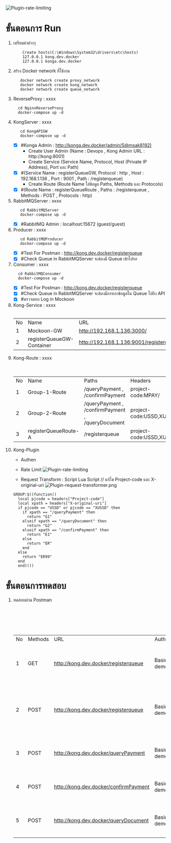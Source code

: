 
![Plugin-rate-limiting](https://github.com/codetobas999/Community/blob/main/LABS/Dockers/APIGW-QUEUE/images/API_GW_new-ServiceDiagram.jpg)
# ขั้นตอนการ Run 
1. เตรียมค่าต่างๆ
    ```command
        Create hosts(C:\Windows\System32\drivers\etc\hosts)
        127.0.0.1 kong.dev.docker
        127.0.0.1 konga.dev.docker
    ```
3. สร้าง Docker network ที่ใช้งาน
    ```docker
       docker network create proxy_network
       docker network create kong_network
       docker network create queue_network
    ```
4. ReverseProxy : xxxx
    ```command
      cd NginxReverseProxy
      docker-compose up -d
    ```
5. KongServer : xxxx
   ```command
      cd KongAPIGW
      docker-compose up -d
    ```
     - [x] #Konga Admin : http://konga.dev.docker(admin/S@msak8192)
        - Create User Admin (Name : Devops , Kong Admin URL : http://kong:8001)
        - Create Service (Service Name, Protocol, Host (Private IP Address), Port และ Path)
     - [x] #(Service Name : registerQueueGW, Protocol : http , Host : 192.168.1.136  , Port : 9001 , Path : /registerqueue)
       - Create Route (Route Name ใส่ข้อมูล Paths, Methods และ Protocols)
     - [x] #(Route Name : registerQueueRoute , Paths : /registerqueue , Methods : POST , Protocols : http)

6. RabbitMQServer : xxxx
   ```command
      cd RabbitMQServer
      docker-compose up -d
    ```
      - [x] #RabbitMQ Admin : localhost:15672 (guest/guest)
7. Producer : xxxx
   ```command
      cd RabbitMQProducer
      docker-compose up -d
   ```
      - [x] #Test For Postman : http://kong.dev.docker/registerqueue 
      - [x] #Check Queue in RabbitMQServer จะต้องมี Queue เข้าไปรอ
8. Consumer : xxxx
    ```command
      cd RabbitMQConsumer
      docker-compose up -d
    ```
      - [x] #Test For Postman : http://kong.dev.docker/registerqueue 
      - [x] #Check Queue in RabbitMQServer จะต้องมีการเอาข้อมูลใน Queue ไปยิง API
      - [x] #ตรวจสอบ Log in Mockoon
8. Kong-Service : xxxx   
        <table>
        <tr>
            <td>No</td>
            <td>Name</td>
            <td>URL</td>
        </tr>
        <tr>
            <td>1</td>
            <td>Mockoon-GW</td>
            <td>http://192.168.1.136:3000/</td>
        </tr>
        <tr>
            <td>2</td>
            <td>registerQueueGW-Container</td>
            <td>http://192.168.1.136:9001/registerqueue</td>
        </tr>  
        </table>  
7. Kong-Route : xxxx   
        <table>
        <tr>
            <td>No</td>
            <td>Name</td>
            <td>Paths</td>
            <td>Headers</td>
            <td>Methods</td>
            <td>Protocols</td>
        </tr>
        <tr>
            <td>1</td>
            <td>Group-1-Route</td>
            <td>/queryPayment  , /confirmPayment</td>
            <td>project-code:MPAY/</td>
            <td>POST</td>
            <td>http</td>
        </tr>
        <tr>
            <td>2</td>
            <td>Group-2-Route</td>
            <td>/queryPayment  , /confirmPayment , /queryDocument</td>
            <td>project-code:USSD,XUSSD/</td>
            <td>POST</td>
            <td>http</td>
        </tr>    
        <tr>
            <td>3</td>
            <td>registerQueueRoute-A</td>
            <td>/registerqueue</td>
            <td>project-code:USSD,XUSSD/</td>
            <td>POST</td>
            <td>http</td>
        </tr>   
        </table> 
  12. Kong-Plugin
      - Authen
      - Rate Limit
            ![Plugin-rate-limiting](https://github.com/codetobas999/Community/blob/main/LABS/Dockers/APIGW-QUEUE/images/Plugin-rate-limiting.png)
        
      - Request Transform : Script Lua Script // แก้ไข Project-code และ X-original-uri
            ![Plugin-request-transformer.png](https://github.com/codetobas999/Community/blob/main/LABS/Dockers/APIGW-QUEUE/images/Plugin-request-transformer.png)
      ```
      GROUP:$((function()
        local pjcode = headers["Project-code"]
        local xpath = headers["X-original-uri"]
        if pjcode == "USSD" or pjcode == "XUSSD" then
          if xpath == "/queryPayment" then
            return "G1"
          elseif xpath == "/queryDocument" then
            return "G2"  
          elseif xpath == "/confirmPayment" then
            return "E1"
          else
            return "ER"  
          end                  
        else
          return "ER99"    
        end  
        end)())
      ```
# ขั้นตอนการทดสอบ
1. ทดสอบผ่าน Postman
        <table>
        <tr>
            <td>No</td>
            <td>Methods</td>
            <td>URL</td>
            <td>Authen</td>
            <td>Header</td>
            <td>Body</td>
            <td>Remark</td>
        </tr>
        <tr>
            <td>1</td>
            <td>GET</td>
            <td>http://kong.dev.docker/registerqueue</td>
            <td>Basic Auth : demo/demo</td>
            <td>project-code:MPAY|USSD|XUSSD</td>
            <td>{
                 "param_queue_name": "queue",
                 "param_exchange_name": "",
                 "param_routing_key_name": "hello",
                 "service_method": "GET",
                 "service_url": "http://192.168.1.136:3000/mockGET",
                 "service_input": "",
                 "service_sleep": 2
                }</td>
            <td>เพื่อไว้ทดสอบดูเรื่อง Queue Process</td> 
        </tr>
        <tr>
            <td>2</td>
            <td>POST</td>
            <td>http://kong.dev.docker/registerqueue</td>
            <td>Basic Auth : demo/demo</td>
            <td>project-code:MPAY|USSD|XUSSD</td>
            <td>{
             "param_queue_name": "queue",
             "param_exchange_name": "",
             "param_routing_key_name": "hello",
             "service_method": "POST",
             "service_url": "http://192.168.1.136:3000/mockPOST",
             "service_input": "{''name'': ''Alice'', ''age'': 31, ''children''}",
             "service_sleep": 2
            }</td>
            <td>เพื่อไว้ทดสอบดูเรื่อง Queue Process</td> 
        </tr>  
        <tr>
            <td>3</td>
            <td>POST</td>
            <td>http://kong.dev.docker/queryPayment</td>
            <td>Basic Auth : demo/demo</td>
            <td>project-code:MPAY|USSD|XUSSD</td>
            <td>{}</td>
            <td>เพื่อไว้ทดสอบดูเรื่อง Rate Limit</td> 
        </tr>   
        <tr>
            <td>4</td>
            <td>POST</td>
            <td>http://kong.dev.docker/confirmPayment</td>
            <td>Basic Auth : demo/demo</td>
            <td>project-code:MPAY|USSD|XUSSD</td>
            <td>{}</td>
            <td>เพื่อไว้ทดสอบดูเรื่อง Rate Limit</td>  
        </tr>   
        <tr>
            <td>5</td>
            <td>POST</td>
            <td>http://kong.dev.docker/queryDocument</td>
            <td>Basic Auth : demo/demo</td>
            <td>project-code:MPAY|USSD|XUSSD</td>
            <td>{}</td>
            <td>เพื่อไว้ทดสอบดูเรื่อง Rate Limit</td>  
        </tr>   
        </table> 
